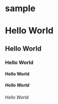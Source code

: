 # sample

# Hello World
## Hello World
### Hello World
#### Hello World
##### Hello World
###### Hello World
